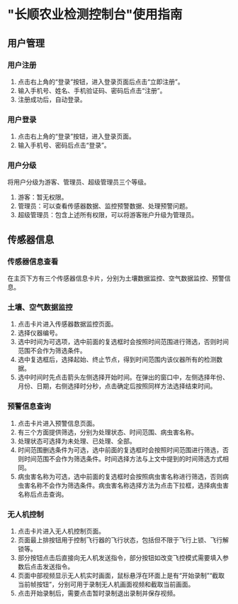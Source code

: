 # "长顺农业检测控制台"使用指南

## 用户管理

### 用户注册
1. 点击右上角的“登录”按钮，进入登录页面后点击“立即注册”。
2. 输入手机号、姓名、手机验证码、密码后点击“注册”。
3. 注册成功后，自动登录。

### 用户登录
1. 点击右上角的“登录”按钮，进入登录页面。
2. 输入手机号、密码后点击“登录”。

### 用户分级
将用户分级为游客、管理员、超级管理员三个等级。
1. 游客：暂无权限。
2. 管理员：可以查看传感器数据、监控预警数据、处理预警问题。
3. 超级管理员：包含上述所有权限，可以将游客账户升级为管理员。

## 传感器信息

### 传感器信息查看
在主页下方有三个传感器信息卡片，分别为土壤数据监控、空气数据监控、预警信息。

### 土壤、空气数据监控
1. 点击卡片进入传感器数据监控页面。
2. 选择仪器编号。
3. 选中时间为可选项，选中前面的复选框时会按照时间范围进行筛选，否则时间范围不会作为筛选条件。
4. 选中复选框后，选择起始、终止节点，得到时间范围内该仪器所有的检测数据。
5. 选中时间时先点击箭头左侧选择开始时间。在弹出的窗口中，左侧选择年份、月份、日期，右侧选择时分秒，点击确定后按照同样方法选择结束时间。

### 预警信息查询
1. 点击卡片进入预警信息页面。
2. 有三个方面提供筛选，分别为处理状态、时间范围、病虫害名称。
3. 处理状态可选择为未处理、已处理、全部。
4. 时间范围删选条件为可选，选中前面的复选框时会按照时间范围进行筛选，否则时间范围不会作为筛选条件。时间选择方法与上文中提到的时间筛选方式相同。
5. 病虫害名称为可选，选中前面的复选框时会按照病虫害名称进行筛选，否则病虫害名称不会作为筛选条件。病虫害名称选择方法为点击下拉框，选择病虫害名称后点击查询。

### 无人机控制
1. 点击卡片进入无人机控制页面。
2. 页面最上排按钮用于控制飞行器的飞行状态，包括但不限于飞行上锁、飞行解锁等。
3. 部分按钮点击后直接向无人机发送指令，部分按钮如改变飞控模式需要填入参数后点击发送指令。
4. 页面中部视频显示无人机实时画面，鼠标悬浮在环面上是有“开始录制”“截取当前帧按钮”，分别可用于录制无人机画面视频和截取当前画面。
5. 点击开始录制后，需要点击暂时录制退出录制并保存视频。

